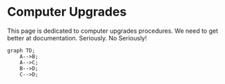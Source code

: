 # Computer Upgrades

This page is dedicated to computer upgrades procedures. We need to get better at documentation. Seriously. No Seriously!

```mermaid
graph TD;
    A-->B;
    A-->C;
    B-->D;
    C-->D;
```
<br>
<br>


